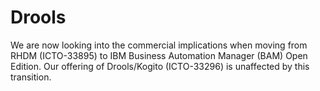 # Drools
We are now looking into the commercial implications when moving from RHDM (ICTO-33895) to IBM Business Automation Manager (BAM) Open Edition. Our offering of Drools/Kogito (ICTO-33296) is unaffected by this transition.
